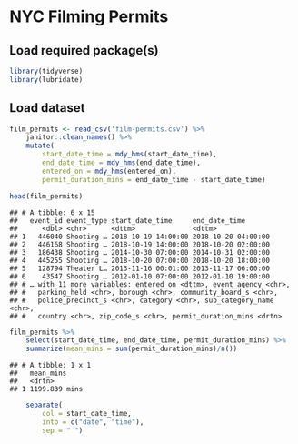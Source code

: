 NYC Filming Permits
================

## Load required package(s)

``` r
library(tidyverse)
library(lubridate)
```

## Load dataset

``` r
film_permits <- read_csv('film-permits.csv') %>% 
    janitor::clean_names() %>% 
    mutate(
        start_date_time = mdy_hms(start_date_time),
        end_date_time = mdy_hms(end_date_time),
        entered_on = mdy_hms(entered_on),
        permit_duration_mins = end_date_time - start_date_time)
```

``` r
head(film_permits)
```

    ## # A tibble: 6 x 15
    ##   event_id event_type start_date_time     end_date_time      
    ##      <dbl> <chr>      <dttm>              <dttm>             
    ## 1   446040 Shooting … 2018-10-19 14:00:00 2018-10-20 04:00:00
    ## 2   446168 Shooting … 2018-10-19 14:00:00 2018-10-20 02:00:00
    ## 3   186438 Shooting … 2014-10-30 07:00:00 2014-10-31 02:00:00
    ## 4   445255 Shooting … 2018-10-20 07:00:00 2018-10-20 18:00:00
    ## 5   128794 Theater L… 2013-11-16 00:01:00 2013-11-17 06:00:00
    ## 6    43547 Shooting … 2012-01-10 07:00:00 2012-01-10 19:00:00
    ## # … with 11 more variables: entered_on <dttm>, event_agency <chr>,
    ## #   parking_held <chr>, borough <chr>, community_board_s <chr>,
    ## #   police_precinct_s <chr>, category <chr>, sub_category_name <chr>,
    ## #   country <chr>, zip_code_s <chr>, permit_duration_mins <drtn>

``` r
film_permits %>% 
    select(start_date_time, end_date_time, permit_duration_mins) %>% 
    summarize(mean_mins = sum(permit_duration_mins)/n())
```

    ## # A tibble: 1 x 1
    ##   mean_mins    
    ##   <drtn>       
    ## 1 1199.839 mins

``` r
    separate(
        col = start_date_time,
        into = c("date", "time"),
        sep = " ")
```
